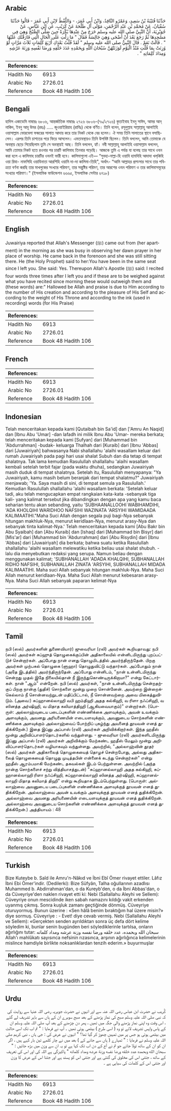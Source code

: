 ## Arabic


<div dir="rtl" lang="ar" style={{fontSize:'larger',backgroundColor:'#f8f9fa',padding:20}}>
حَدَّثَنَا قُتَيْبَةُ بْنُ سَعِيدٍ، وَعَمْرٌو النَّاقِدُ، وَابْنُ أَبِي عُمَرَ، - وَاللَّفْظُ لاِبْنِ أَبِي عُمَرَ - قَالُوا حَدَّثَنَا سُفْيَانُ، عَنْ مُحَمَّدِ بْنِ عَبْدِ الرَّحْمَنِ، مَوْلَى آلِ طَلْحَةَ عَنْ كُرَيْبٍ، عَنِ ابْنِ عَبَّاسٍ، عَنْ جُوَيْرِيَةَ، أَنَّ النَّبِيَّ صلى الله عليه وسلم خَرَجَ مِنْ عِنْدِهَا بُكْرَةً حِينَ صَلَّى الصُّبْحَ وَهِيَ فِي مَسْجِدِهَا ثُمَّ رَجَعَ بَعْدَ أَنْ أَضْحَى وَهِيَ جَالِسَةٌ فَقَالَ ‏"‏ مَا زِلْتِ عَلَى الْحَالِ الَّتِي فَارَقْتُكِ عَلَيْهَا ‏"‏ ‏.‏ قَالَتْ نَعَمْ ‏.‏ قَالَ النَّبِيُّ صلى الله عليه وسلم ‏"‏ لَقَدْ قُلْتُ بَعْدَكِ أَرْبَعَ كَلِمَاتٍ ثَلاَثَ مَرَّاتٍ لَوْ وُزِنَتْ بِمَا قُلْتِ مُنْذُ الْيَوْمِ لَوَزَنَتْهُنَّ سُبْحَانَ اللَّهِ وَبِحَمْدِهِ عَدَدَ خَلْقِهِ وَرِضَا نَفْسِهِ وَزِنَةَ عَرْشِهِ وَمِدَادَ كَلِمَاتِهِ ‏"‏ ‏.‏
</div>
<div style={{backgroundColor:'#f8f9fa',padding:20, marginBottom: 10}}><table> <thead> <tr> <th>References:</th> <th></th> </tr> </thead> <tbody><tr><td>Hadith No</td><td>6913</td></tr><tr><td>Arabic No</td><td>2726.01</td></tr><tr><td>Reference</td><td>Book 48 Hadith 106</td></tr></tbody></table></div>

## Bengali


<div dir="ltr" lang="bn" style={{fontSize:'larger',backgroundColor:'#f8f9fa',padding:20}}>
হাদিস একাডেমি নাম্বারঃ ৬৮০৬, আন্তর্জাতিক নাম্বারঃ ২৭২৬ ৬৮০৬-(৭৯/২৭২৬) কুতাইবাহ ইবনু সাঈদ, আমর আন্‌ নাকিদ, ইবনু আবূ উমর (রহঃ) ..... জুওয়াইরিয়াহ (রাযিঃ) থেকে বর্ণিত। তিনি বলেন, রসূলুল্লাহ সাল্লাল্লাহু আলাইহি ওয়াসাল্লাম ভোরবেলা ফজরের সালাত আদায় করে তার নিকট থেকে বের হলেন। ঐ সময় তিনি সালাতের স্থানে বসাছিলেন। এরপর তিনি চাশতের পরে ফিরে আসলেন। এমতাবস্থায়ও তিনি উপবিষ্ট ছিলেন। তিনি বললেন, আমি তোমাকে যে অবস্থায় ছেড়ে গিয়েছিলাম তুমি সে অবস্থায়ই আছ। তিনি বললেন, হ্যাঁ। নবী সাল্লাল্লাহু আলাইহি ওয়াসাল্লাম বললেন, আমি তোমার নিকট হতে রওনার পর চারটি কালিমাহ তিনবার পড়েছি। আজকে তুমি এ পর্যন্ত যা বলেছ তার সাথে ওযন করা হলে এ কালিমাহ চারটির ওযনই ভারী হবে। কালিমাগুলো এই— “সুবহা-নাল্লা-হি ওয়াবি হামদিহি আদাদা খল্‌কিহি ওয়া রিযা- নাফসিহি ওয়াযিনাতা আরশিহি ওয়ামি দা-দা কালিমা-তিহি", অর্থাৎ- “আমি আল্লাহর প্রশংসার সাথে তার পবিত্রতা বর্ণনা করছি তার মাখলুকের সংখ্যার পরিমাণ, তার সন্তুষ্টির পরিমণ, তার আরশের ওযন পরিমাণ ও তার কালিমাসমূহের সংখ্যার পরিমাণ।" (ইসলামিক ফাউন্ডেশন ৬৬৬৫, ইসলামিক সেন্টার ৬৭১৮)
</div>
<div style={{backgroundColor:'#f8f9fa',padding:20, marginBottom: 10}}><table> <thead> <tr> <th>References:</th> <th></th> </tr> </thead> <tbody><tr><td>Hadith No</td><td>6913</td></tr><tr><td>Arabic No</td><td>2726.01</td></tr><tr><td>Reference</td><td>Book 48 Hadith 106</td></tr></tbody></table></div>

## English


<div dir="ltr" lang="en" style={{fontSize:'larger',backgroundColor:'#f8f9fa',padding:20}}>
Juwairiya reported that Allah's Messenger (ﷺ) came out from (her apartment) in the morning as she was busy in observing her dawn prayer in her place of worship. He came back in the forenoon and she was still sitting there. He (the Holy Prophet) said to her:You have been in the same seat since I left you. She said: Yes. Thereupon Allah's Apostle (ﷺ) said: I recited four words three times after I left you and if these are to be weighed against what you have recited since morning these would outweigh them and (these words) are:" Hallowed be Allah and praise is due to Him according to the number of His creation and according to the pleasure of His Self and according to the weight of His Throne and according to the ink (used in recording) words (for His Praise)
</div>
<div style={{backgroundColor:'#f8f9fa',padding:20, marginBottom: 10}}><table> <thead> <tr> <th>References:</th> <th></th> </tr> </thead> <tbody><tr><td>Hadith No</td><td>6913</td></tr><tr><td>Arabic No</td><td>2726.01</td></tr><tr><td>Reference</td><td>Book 48 Hadith 106</td></tr></tbody></table></div>

## French


<div dir="ltr" lang="fr" style={{fontSize:'larger',backgroundColor:'#f8f9fa',padding:20}}>

</div>
<div style={{backgroundColor:'#f8f9fa',padding:20, marginBottom: 10}}><table> <thead> <tr> <th>References:</th> <th></th> </tr> </thead> <tbody><tr><td>Hadith No</td><td>6913</td></tr><tr><td>Arabic No</td><td>2726.01</td></tr><tr><td>Reference</td><td>Book 48 Hadith 106</td></tr></tbody></table></div>

## Indonesian


<div dir="ltr" lang="id" style={{fontSize:'larger',backgroundColor:'#f8f9fa',padding:20}}>
Telah menceritakan kepada kami [Qutaibah bin Sa'id] dan ['Amru An Naqid] dan [Ibnu Abu 'Umar] -dan lafadh ini milik Ibnu Abu 'Umar- mereka berkata; telah menceritakan kepada kami [Sufyan] dari [Muhammad bin 'Abdurrahman] -budak- keluarga Thalhah dari [Kuraib] dari [Ibnu 'Abbas] dari [Juwairiyah] bahwasanya Nabi shallallahu 'alaihi wasallam keluar dari rumah Juwairiyah pada pagi hari usai shalat Subuh dan dia tetap di tempat shalatnya. Tak lama kemudian Rasulullah shallallahu 'alaihi wasallam kembali setelah terbit fajar (pada waktu dhuha), sedangkan Juwairiyah masih duduk di tempat shalatnya. Setelah itu, Rasulullah menyapanya: "Ya Juwairiyah, kamu masih belum beranjak dari tempat shalatmu?" Juwairiyah menjawab; 'Ya. Saya masih di sini, di tempat semula ya Rasulullah.' Kemudian Rasulullah shallallahu 'alaihi wasallam berkata: 'Setelah keluar tadi, aku telah mengucapkan empat rangkaian kata-kata -sebanyak tiga kali- yang kalimat tersebut jika dibandingkan dengan apa yang kamu baca seharian tentu akan sebanding, yaitu 'SUBHAANALLOOHI WABIHAMDIHI, 'ADA KHOLQIHI WARIDHOO NAFSIHI WAZINATA 'ARSYIHI WAMIDAADA KALIMAATIHI."Maha Suci Allah dengan segala puji bagi-Nya sebanyak hitungan makhluk-Nya, menurut keridlaan-Nya, menurut arasy-Nya dan sebanyak tinta kalimat-Nya.' Telah menceritakan kepada kami [Abu Bakr bin Abu Syaibah] dan [Abu Kuraib] dan [Ishaq] dari [Muhammad bin Bisyr] dari [Mis'ar] dari [Muhammad bin 'Abdurrahman] dari [Abu Risydin] dari [Ibnu 'Abbas] dari [Juwairiyah] dia berkata; bahwa suatu ketika Rasulullah shallallahu 'alaihi wasallam melewatiku ketika beliau usai shalat shubuh. -lalu dia menyebutkan redaksi yang serupa. Namun beliau dengan menggunakan kalimat; 'SUBHANALLAH 'ADADA KHALQIHI, SUBHANALLAH RIDHO NAFSIHI, SUBHANALLAH ZINATA 'ARSYIHI, SUBHANALLAH MIDADA KALIMAATIHI. Maha suci Allah sebanyak hitungan makhluk-Nya. Maha Suci Allah menurut keridlaan-Nya. Maha Suci Allah menurut kebesaran arasy-Nya. Maha Suci Allah sebanyak paparan kelimat-Nya
</div>
<div style={{backgroundColor:'#f8f9fa',padding:20, marginBottom: 10}}><table> <thead> <tr> <th>References:</th> <th></th> </tr> </thead> <tbody><tr><td>Hadith No</td><td>6913</td></tr><tr><td>Arabic No</td><td>2726.01</td></tr><tr><td>Reference</td><td>Book 48 Hadith 106</td></tr></tbody></table></div>

## Tamil


<div dir="ltr" lang="ta" style={{fontSize:'larger',backgroundColor:'#f8f9fa',padding:20}}>
நபி (ஸல்) அவர்களின் துணைவியார்) ஜுவைரியா (ரலி) அவர்கள் கூறியதாவது: நபி (ஸல்) அவர்கள் சுப்ஹுத் தொழுகைக்குப்பின் அதிகாலையில் என்னிடமிருந்து புறப்பட்டுச் சென்றார்கள். அப்போது நான் எனது தொழுமிடத்தில் அமர்ந்திருந்தேன். பிறகு அவர்கள் முற்பகல் தொழுகை (ளுஹா) தொழுதுவிட்டு வந்தார்கள். அப்போதும் நான் (அதே இடத்தில்) அமர்ந்திருந்தேன். அப்போது என்னிடம், "நான் உன்னிடமிருந்து சென்றது முதல் இதே நிலையில்தான் நீ இருந்துகொண்டிருக்கிறாயா?" என்று கேட்டார்கள். நான் "ஆம்" என்றேன். நபி (ஸல்) அவர்கள், "நான் உன்னிடமிருந்து சென்றதற்குப் பிறகு நான்கு (துதிச்) சொற்களை மூன்று முறை சொன்னேன். அவற்றை இன்றைக்கெல்லாம் நீ சொன்னவற்றுடன் மதிப்பிட்டால், நீ சொன்னவற்றை அவை மிகைத்துவிடும். (அவை:) சுப்ஹானல்லாஹி வபி ஹம்திஹி அதத கல்கிஹி, வ ரிளா நஃப்சிஹி, வ ஸினத்த அர்ஷிஹி, வ மிதாத கலிமாத்திஹி (ஆகியவையாகும்)" என்றார்கள். (பொருள்: அல்லாஹ்வுடைய படைப்புகளின் எண்ணிக்கை அளவுக்கும், அவன் உவக்கும் அளவுக்கும், அவனது அரியணையின் எடையளவுக்கும், அவனுடைய சொற்களின் எண்ணிக்கை அளவுக்கும் அல்லாஹ்வைப் போற்றிப் புகழ்ந்து அவனைத் தூயவன் எனத் துதிக்கிறேன்.) இதை இப்னு அப்பாஸ் (ரலி) அவர்கள் அறிவிக்கிறார்கள். இந்த ஹதீஸ் மூன்று அறிவிப்பாளர்தொடர்களில் வந்துள்ளது. - ஜுவைரியா (ரலி) அவர்களிடமிருந்து இப்னு அப்பாஸ் (ரலி) அவர்கள் அறிவிக்கும் மேற்கண்ட ஹதீஸ் மேலும் மூன்று அறிவிப்பாளர்தொடர்கள் வழியாகவும் வந்துள்ளது. அவற்றில், "அல்லாஹ்வின் தூதர் (ஸல்) அவர்கள் அதிகாலைத் தொழுகையைத் தொழச் சென்றபோது, அல்லது அதிகாலைத் தொழுகையைத் தொழுது முடித்தபின் என்னைக் கடந்து சென்றார்கள்" என்று ஹதீஸ் ஆரம்பமாகி மேற்கண்ட தகவல்கள் இடம் பெற்றுள்ளன. அவற்றில் (அந்த நான்கு சொற்களைச் சற்று வித்தியாசத்துடன்) "சுப்ஹானல்லாஹி அதத கல்கிஹி, சுப்ஹானல்லாஹி ரிளா நஃப்சிஹி, சுப்ஹானல்லாஹி ஸினத்த அர்ஷிஹி, சுப்ஹானல்லாஹி மிதாத கலிமாத் திஹி" என்று கூறியதாக இடம்பெற்றுள்ளது. (பொருள்: அல்லாஹ்வை அவனுடைய படைப்புகளின் எண்ணிக்கை அளவுக்குத் தூயவன் எனத் துதிக்கிறேன். அல்லாஹ்வை அவன் உவக்கும் அளவுக்குத் தூயவன் எனத் துதிக்கிறேன். அல்லாஹ்வை அவனது அரியணையின் எடையளவுக்குத் தூயவன் எனத் துதிக்கிறேன். அல்லாஹ்வை அவனுடைய சொற்களின் எண்ணிக்கை அளவுக்குத் தூயவன் எனத் துதிக்கிறேன்.) அத்தியாயம் : 48
</div>
<div style={{backgroundColor:'#f8f9fa',padding:20, marginBottom: 10}}><table> <thead> <tr> <th>References:</th> <th></th> </tr> </thead> <tbody><tr><td>Hadith No</td><td>6913</td></tr><tr><td>Arabic No</td><td>2726.01</td></tr><tr><td>Reference</td><td>Book 48 Hadith 106</td></tr></tbody></table></div>

## Turkish


<div dir="ltr" lang="tr" style={{fontSize:'larger',backgroundColor:'#f8f9fa',padding:20}}>
Bize Kuteybe b. Saîd ile Amru'n-Nâkıd ve İbni Ebî Ömer rivayet ettiler. Lâfız İbni Ebi Ömer'indir. (Dedilerki): Bize Süfyân, Talha oğullarının azadlısı Muhammed b. Abdirrahman'dan, o da Kureyb'den, o da İbni Abbas'dan, o da Cüveyriye'den naklen rivayet etti ki: Nebi (Sallallahu Aleyhi ve Sellem): Cüveyriye onun mescidinde iken sabah namazını kıldığı vakit erkenden uyanmış çıkmış. Sonra kuşluk zamanı geçtiğinde dönmüş. Cüveyriye oturuyormuş. Bunun üzerine : «Sen hâlâ benim bıraktığım hal üzere misin?» diye sormuş. Cüveyriye : - Evet! diye cevab vermiş. Nebi (Sallallahu Aleyhi ve Sellem): «Gerçekten senden ayrıldıktan sonra üç defa dört kelime söyledim ki, bunlar senin bugünden beri söylediklerinle tartılsa, onların ağırlığını tutar: سبحان الله وبحمده، عدد خلقه ورضا نفسه وزنة عرشه ومداد كلماته Allah'ı mahlûkatı sayısınca nefsinin rızasınca, arşının ağırlığınca kelimelerinin mislince hamdiyle birlikte noksanlıklardan tenzih ederim.» buyurmuşlar
</div>
<div style={{backgroundColor:'#f8f9fa',padding:20, marginBottom: 10}}><table> <thead> <tr> <th>References:</th> <th></th> </tr> </thead> <tbody><tr><td>Hadith No</td><td>6913</td></tr><tr><td>Arabic No</td><td>2726.01</td></tr><tr><td>Reference</td><td>Book 48 Hadith 106</td></tr></tbody></table></div>

## Urdu


<div dir="rtl" lang="ur" style={{fontSize:'larger',backgroundColor:'#f8f9fa',padding:20}}>
کُریب نے حضرت ابن عباس رضی اللہ عنہ سے اور انہوں نے حضرت جویریہ رضی اللہ عنہا سے روایت کی کہ نبی صلی اللہ علیہ وسلم صبح کی نماز پڑھنے کے بعد صبح سویرے ان کے ہاں سے باہر تشریف لے گئے ، اس وقت وہ اپنی نماز پڑھنے والی جگہ میں تھیں ، پھر دن چڑھنے کے بعد آپ صلی اللہ علیہ وسلم ان کے پاس واپس تشریف لائے تو وہ ( اسی طرح ) بیٹھی ہوئی تھیں ۔ آپ نے فرمایا : " تم اب تک اسی حالت میں بیٹھی ہوئی ہو جس پر میں تمہیں چھوڑ کر گیا تھا؟ " انہوں نے عرض کی : جی ہاں ، نبی کریم صلی اللہ علیہ وسلم نے فرمایا : " تمہارے ( ہاں سے جانے کے ) بعد میں نے چار کلمے تین بار کہے ہیں ، اگر ان کو ان کے ساتھ تولا جائے جو تم نے آج کے دن اب تک کہا ہے تو یہ ان سے وزن میں بڑھ جائیں : " سبحان الله وبحمده عدد خلقه ورضا نفسه وزنة عرشه ومداد كلماته " پاکیزگی ہے اللہ کی اور اس کی تعریف کے ساتھ ، جتنی اس کی مخلوق کی گنتی ہے اور جتنی اس کو پسند ہے اور جتنا اس کے عرش کا وزن اور جتنی اس کے کلمات کی سیاہی ہے ۔
</div>
<div style={{backgroundColor:'#f8f9fa',padding:20, marginBottom: 10}}><table> <thead> <tr> <th>References:</th> <th></th> </tr> </thead> <tbody><tr><td>Hadith No</td><td>6913</td></tr><tr><td>Arabic No</td><td>2726.01</td></tr><tr><td>Reference</td><td>Book 48 Hadith 106</td></tr></tbody></table></div>